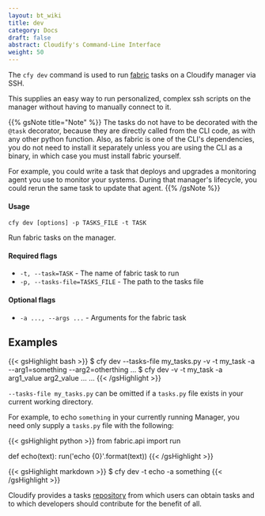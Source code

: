 ```yaml
---
layout: bt_wiki
title: dev
category: Docs
draft: false
abstract: Cloudify's Command-Line Interface
weight: 50
---
```


The `cfy dev` command is used to run [fabric](http://www.fabfile.org/) tasks on a Cloudify manager via SSH.

This supplies an easy way to run personalized, complex ssh scripts on the manager without having to manually connect to it.

{{% gsNote title="Note" %}}
The tasks do not have to be decorated with the ``@task`` decorator, because they are directly called from the CLI code, as with any other python function. Also, as fabric is one of the CLI's dependencies, you do not need to install it separately unless you are using the CLI as a binary, in which case you must install fabric yourself.

For example, you could write a task that deploys and upgrades a monitoring agent you use to monitor your systems. During that manager's lifecycle, you could rerun the same task to update that agent.
{{% /gsNote %}}

#### Usage 
`cfy dev [options] -p TASKS_FILE -t TASK`

Run fabric tasks on the manager.

#### Required flags

*  `-t, --task=TASK` -  The name of fabric task to run
*  `-p, --tasks-file=TASKS_FILE` - 
                        The path to the tasks file

#### Optional flags

*  `-a ..., --args ...` -    Arguments for the fabric task


## Examples

{{< gsHighlight  bash  >}}
$ cfy dev --tasks-file my_tasks.py -v -t my_task -a --arg1=something --arg2=otherthing ...
$ cfy dev -v -t my_task -a arg1_value arg2_value ...
...
{{< /gsHighlight >}}

``--tasks-file my_tasks.py`` can be omitted if a ``tasks.py`` file exists in your current working directory.

For example, to echo ``something`` in your currently running Manager, you need only supply a ``tasks.py`` file with the following:

{{< gsHighlight  python  >}}
from fabric.api import run

def echo(text):
  run('echo {0}'.format(text))
{{< /gsHighlight >}}

{{< gsHighlight  markdown  >}}
$ cfy dev -t echo -a something
{{< /gsHighlight >}}

Cloudify provides a tasks [repository](https://github.com/cloudify-cosmo/cloudify-cli-fabric-tasks) from which users can obtain tasks and to which developers should contribute for the benefit of all.